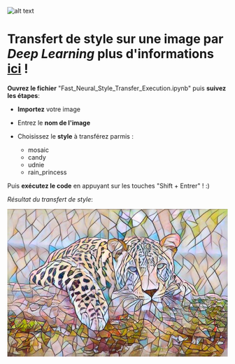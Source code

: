 ![alt text](https://i.imgur.com/kJtHuUh.jpg)

# **Transfert de style sur une image** par *Deep Learning* plus d'informations [ici](https://inside-machinelearning.com/transfert-de-style-application/) !

**Ouvrez le fichier** "Fast_Neural_Style_Transfer_Execution.ipynb" puis **suivez les étapes**:

- **Importez** votre image

- Entrez le **nom de l'image** 

- Choisissez le **style** à transférez parmis :
  - mosaic
  - candy
  - udnie
  - rain_princess
  
Puis **exécutez le code** en appuyant sur les touches "Shift + Entrer" ! :)

*Résultat du transfert de style*:
    
![png](Readme_files/Readme_1_1.png)
